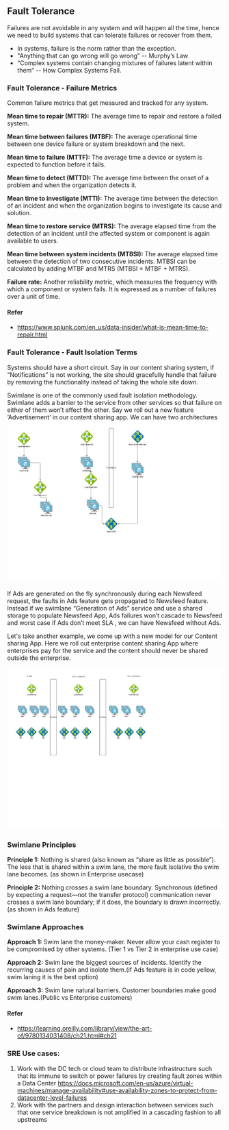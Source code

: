## Fault Tolerance

Failures are not avoidable in any system and will happen all the time, hence we need to build systems that can tolerate failures or recover from them.

- In systems, failure is the norm rather than the exception.
- "Anything that can go wrong will go wrong” -- Murphy’s Law
- “Complex systems contain changing mixtures of failures latent within them” -- How Complex Systems Fail.

### Fault Tolerance - Failure Metrics

Common failure metrics that get measured and tracked for any system.

**Mean time to repair (MTTR):** The average time to repair and restore a failed system. 

**Mean time between failures (MTBF):** The average operational time between one device failure or system breakdown and the next. 

**Mean time to failure (MTTF):** The average time a device or system is expected to function before it fails. 

**Mean time to detect (MTTD):** The average time between the onset of a problem and when the organization detects it. 

**Mean time to investigate (MTTI):** The average time between the detection of an incident and when the organization begins to investigate its cause and solution. 

**Mean time to restore service (MTRS):** The average elapsed time from the detection of an incident until the affected system or component is again available to users.

**Mean time between system incidents (MTBSI):** The average elapsed time between the detection of two consecutive incidents. MTBSI can be calculated by adding MTBF and MTRS (MTBSI = MTBF + MTRS).

**Failure rate:** Another reliability metric, which measures the frequency with which a component or system fails. It is expressed as a number of failures over a unit of time.

#### Refer
- https://www.splunk.com/en_us/data-insider/what-is-mean-time-to-repair.html

### Fault Tolerance - Fault Isolation Terms
Systems should have a short circuit. Say in our content sharing system, if “Notifications” is not working, the site should gracefully handle that failure by removing the functionality instead of taking the whole site down. 

Swimlane is one of the commonly used fault isolation methodology. Swimlane adds a barrier to the service from other services so that failure on either of them won’t affect the other. Say we roll out a new feature ‘Advertisement’ in our content sharing app.
We can have two architectures
![Swimlane](images/swimlane-1.jpg)

If Ads are generated on the fly synchronously during each Newsfeed request, the faults in Ads feature gets propagated to Newsfeed feature. Instead if we swimlane “Generation of Ads” service and use a shared storage to populate Newsfeed App, Ads failures won’t cascade to Newsfeed and worst case if Ads don’t meet SLA , we can have Newsfeed without Ads.

Let's take another example, we come up with a new model for our Content sharing App. Here we roll out enterprise content sharing App where enterprises pay for the service and the content should never be shared outside the enterprise. 

![Swimlane-principles](images/swimlane-2.jpg)

### Swimlane Principles

**Principle 1:** Nothing is shared (also known as “share as little as possible”). The less that is shared within a swim lane, the more fault isolative the swim lane becomes. (as shown in Enterprise usecase)

**Principle 2:** Nothing crosses a swim lane boundary. Synchronous (defined by expecting a request—not the transfer protocol) communication never crosses a swim lane boundary; if it does, the boundary is drawn incorrectly. (as shown in Ads feature)

### Swimlane Approaches
**Approach 1:** Swim lane the money-maker. Never allow your cash register to be compromised by other systems. (Tier 1  vs Tier 2 in enterprise use case)

**Approach 2:** Swim lane the biggest sources of incidents. Identify the recurring causes of pain and isolate them.(if Ads feature is in code yellow, swim laning it is the best option)

**Approach 3:** Swim lane natural barriers. Customer boundaries make good swim lanes.(Public vs Enterprise customers)


#### Refer
- https://learning.oreilly.com/library/view/the-art-of/9780134031408/ch21.html#ch21


### SRE Use cases:
1. Work with the DC tech or cloud team to distribute infrastructure such that its immune to switch or power failures by creating fault zones within a Data Center
https://docs.microsoft.com/en-us/azure/virtual-machines/manage-availability#use-availability-zones-to-protect-from-datacenter-level-failures
2. Work with the partners and design interaction between services such that one service breakdown is not amplified in a cascading fashion to all upstreams


